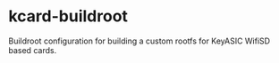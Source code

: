 kcard-buildroot
===============

Buildroot configuration for building a custom rootfs for KeyASIC WifiSD based cards.
